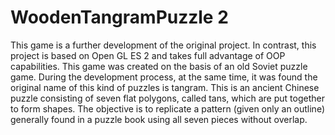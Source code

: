# WoodenTangramPuzzle 2
This game is a further development of the original project. In contrast, this project is based on Open GL ES 2 and takes full advantage of OOP capabilities.
This game was created on the basis of an old Soviet puzzle game. 
During the development process, at the same time, it was found the original name of this kind of puzzles is tangram.
This is an ancient Chinese puzzle consisting of seven flat polygons, called tans, which are put together to form shapes. 
The objective is to replicate a pattern (given only an outline) generally found in a puzzle book using all seven pieces without overlap.

